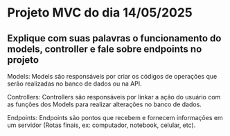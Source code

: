 # Projeto MVC do dia 14/05/2025

## Explique com suas palavras o funcionamento do models, controller e fale sobre endpoints no projeto

Models: Models são responsáveis por criar os códigos de operações que serão realizadas no banco de dados ou na API.

Controllers: Controllers são responsáveis por linkar a ação do usuário com as funções dos Models para realizar alterações no banco de dados.

Endpoints: Endpoints são pontos que recebem e fornecem informações em um servidor (Rotas finais, ex: computador, notebook, celular, etc).